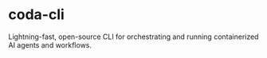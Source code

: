 # coda-cli
Lightning-fast, open-source CLI for orchestrating and running containerized AI agents and workflows. 
